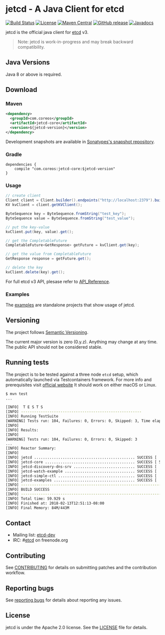 # jetcd - A Java Client for etcd
[![Build Status](https://img.shields.io/travis/coreos/jetcd.svg?style=flat-square)](https://travis-ci.org/coreos/jetcd)
[![License](https://img.shields.io/badge/Licence-Apache%202.0-blue.svg?style=flat-square)](http://www.apache.org/licenses/LICENSE-2.0.html)
[![Maven Central](https://img.shields.io/maven-central/v/com.coreos/jetcd-core.svg?style=flat-square)](https://search.maven.org/#search%7Cga%7C1%7Ccoreos)
[![GitHub release](https://img.shields.io/github/release/coreos/jetcd.svg?style=flat-square)](https://github.com/coreos/jetcd/releases)
[![Javadocs](http://www.javadoc.io/badge/com.coreos/jetcd-core.svg)](http://www.javadoc.io/doc/com.coreos/jetcd-core)

jetcd is the official java client for [etcd](https://github.com/coreos/etcd) v3.

> Note: jetcd is work-in-progress and may break backward compatibility.

## Java Versions

Java 8 or above is required.

## Download

### Maven
```xml
<dependency>
  <groupId>com.coreos</groupId>
  <artifactId>jetcd-core</artifactId>
  <version>${jetcd-version}</version>
</dependency>
```

Development snapshots are available in [Sonatypes's snapshot repository](https://oss.sonatype.org/content/repositories/snapshots/com/coreos).

### Gradle

```
dependencies {
    compile "com.coreos:jetcd-core:$jetcd-version"
}
``` 

### Usage

```java
// create client
Client client = Client.builder().endpoints("http://localhost:2379").build();
KV kvClient = client.getKVClient();

ByteSequence key = ByteSequence.fromString("test_key");
ByteSequence value = ByteSequence.fromString("test_value");

// put the key-value
kvClient.put(key, value).get();

// get the CompletableFuture
CompletableFuture<GetResponse> getFuture = kvClient.get(key);

// get the value from CompletableFuture
GetResponse response = getFuture.get();

// delete the key
kvClient.delete(key).get();
```

For full etcd v3 API, plesase refer to [API_Reference](https://github.com/coreos/etcd/blob/master/Documentation/dev-guide/api_reference_v3.md).

### Examples

The [examples](https://github.com/coreos/jetcd/tree/master/jetcd-examples) are standalone projects that show usage of jetcd.

## Versioning

The project follows [Semantic Versioning](http://semver.org/).

The current major version is zero (0.y.z). Anything may change at any time. The public API should not be considered stable.

## Running tests

The project is to be tested against a three node `etcd` setup, which automatically launched via Testcontainers framework.
For more info and prerequisites visit [official website](https://www.testcontainers.org/)
It should work on either macOS or Linux.

```sh
$ mvn test
...

[INFO]  T E S T S
[INFO] -------------------------------------------------------
[INFO] Running TestSuite
[WARNING] Tests run: 104, Failures: 0, Errors: 0, Skipped: 3, Time elapsed: 31.308 s - in TestSuite
[INFO]
[INFO] Results:
[INFO]
[WARNING] Tests run: 104, Failures: 0, Errors: 0, Skipped: 3
...
[INFO] Reactor Summary:
[INFO]
[INFO] jetcd .............................................. SUCCESS [  0.010 s]
[INFO] jetcd-core ......................................... SUCCESS [ 55.480 s]
[INFO] jetcd-discovery-dns-srv ............................ SUCCESS [  3.225 s]
[INFO] jetcd-watch-example ................................ SUCCESS [  0.291 s]
[INFO] jetcd-simple-ctl ................................... SUCCESS [  0.028 s]
[INFO] jetcd-examples ..................................... SUCCESS [  0.000 s]
[INFO] ------------------------------------------------------------------------
[INFO] BUILD SUCCESS
[INFO] ------------------------------------------------------------------------
[INFO] Total time: 59.929 s
[INFO] Finished at: 2018-02-13T12:51:13-08:00
[INFO] Final Memory: 84M/443M
````

## Contact

* Mailing list: [etcd-dev](https://groups.google.com/forum/?hl=en#!forum/etcd-dev)
* IRC: #[etcd](irc://irc.freenode.org:6667/#etcd) on freenode.org

## Contributing

See [CONTRIBUTING](https://github.com/coreos/jetcd/blob/master/CONTRIBUTING.md) for details on submitting patches and the contribution workflow.

## Reporting bugs

See [reporting bugs](https://github.com/coreos/etcd/blob/master/Documentation/reporting_bugs.md) for details about reporting any issues.

## License

jetcd is under the Apache 2.0 license. See the [LICENSE](https://github.com/coreos/jetcd/blob/master/LICENSE) file for details.

